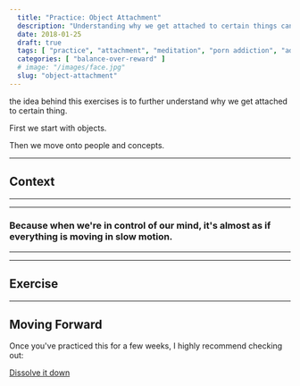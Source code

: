```yaml
---
  title: "Practice: Object Attachment"
  description: "Understanding why we get attached to certain things can help us better understand what our brain does when we get attached."
  date: 2018-01-25
  draft: true
  tags: [ "practice", "attachment", "meditation", "porn addiction", "addiction", "awareness", "awareness exercises", "perspective", "nofap", "neverfap", "neverfap deluxe" ]
  categories: [ "balance-over-reward" ]
  # image: "/images/face.jpg"
  slug: "object-attachment"
---
```


the idea behind this exercises is to further understand why we get attached to certain thing.

First we start with objects. 

Then we move onto people and concepts. 


<hr />

## Context

<hr />


<hr />

### Because when we're in control of our mind, it's almost as if everything is moving in slow motion.

<hr />


<hr />

## Exercise

<hr />


## Moving Forward

Once you've practiced this for a few weeks, I highly recommend checking out: 

<a class="link" href="/guide/dissolve-it-down">Dissolve it down</a>

<!-- 
## Additional Resources  -->

<!-- maybe link to other  -->

